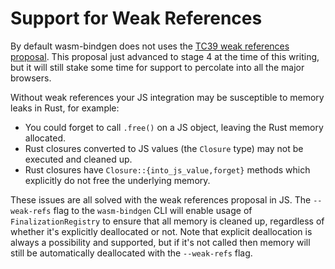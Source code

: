 # Support for Weak References

By default wasm-bindgen does not uses the [TC39 weak references
proposal](https://github.com/tc39/proposal-weakrefs). This proposal just
advanced to stage 4 at the time of this writing, but it will still stake some
time for support to percolate into all the major browsers.

Without weak references your JS integration may be susceptible to memory leaks
in Rust, for example:

* You could forget to call `.free()` on a JS object, leaving the Rust memory
  allocated.
* Rust closures converted to JS values (the `Closure` type) may not be executed
  and cleaned up.
* Rust closures have `Closure::{into_js_value,forget}` methods which explicitly
  do not free the underlying memory.

These issues are all solved with the weak references proposal in JS. The
`--weak-refs` flag to the `wasm-bindgen` CLI will enable usage of
`FinalizationRegistry` to ensure that all memory is cleaned up, regardless of
whether it's explicitly deallocated or not. Note that explicit deallocation
is always a possibility and supported, but if it's not called then memory will
still be automatically deallocated with the `--weak-refs` flag.
